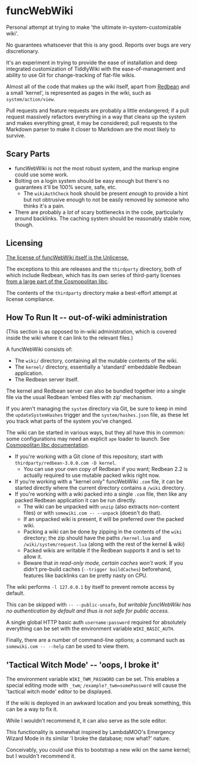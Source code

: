 # funcWebWiki

Personal attempt at trying to make 'the ultimate in-system-customizable wiki'.

No guarantees whatsoever that this is any good. Reports over bugs are very discretionary.

It's an experiment in trying to provide the ease of installation and deep integrated customization of TiddlyWiki with the ease-of-management and ability to use Git for change-tracking of flat-file wikis.

Almost all of the code that makes up the wiki itself, apart from [Redbean](https://redbean.dev) and a small 'kernel', is represented as pages in the wiki, such as `system/action/view`.

Pull requests and feature requests are probably a little endangered; if a pull request massively refactors everything in a way that cleans up the system and makes everything great, it may be considered; pull requests to the Markdown parser to make it closer to Markdown are the most likely to survive.

## Scary Parts

* funcWebWiki is not the most robust system, and the markup engine could use some work.
* Bolting on a login system should be easy enough but there's no guarantees it'll be 100% secure, safe, etc.
	* The `wikiAuthCheck` hook should be present _enough_ to provide a hint but not obtrusive enough to not be easily removed by someone who thinks it's a pain.
* There are probably a _lot_ of scary bottlenecks in the code, particularly around backlinks. The caching system should be reasonably stable now, though.

## Licensing

[The license of funcWebWiki itself is the Unlicense.](COPYING)

The exceptions to this are releases and the `thirdparty` directory, both of which include Redbean, which has its own series of third-party licenses [from a large part of the Cosmopolitan libc](https://github.com/jart/cosmopolitan/).

The contents of the `thirdparty` directory make a best-effort attempt at license compliance.

## How To Run It -- out-of-wiki administration

(This section is as opposed to in-wiki administration, which is covered inside the wiki where it can link to the relevant files.)

A funcWebWiki consists of:

* The `wiki/` directory, containing all the mutable contents of the wiki.
* The `kernel/` directory, essentially a 'standard' embeddable Redbean application.
* The Redbean server itself.

The kernel and Redbean server can also be bundled together into a single file via the usual Redbean 'embed files with zip' mechanism.

If you aren't managing the `system` directory via Git, be sure to keep in mind the `updateSystemHashes` trigger and the `system/hashes.json` file, as these let you track what parts of the system you've changed.

The wiki can be started in various ways, but they all have this in common: some configurations may need an explicit `ape` loader to launch. See [Cosmopolitan libc documentation](https://justine.lol/cosmopolitan/).

* If you're working with a Git clone of this repository, start with `thirdparty/redbean-3.0.0.com -D kernel`.
	* You can use your own copy of Redbean if you want; Redbean 2.2 is actually required to use mutable packed wikis right now.
* If you're working with a "kernel only" funcWebWiki `.com` file, it can be started directly where the current directory contains a `/wiki` directory.
* If you're working with a wiki packed into a single `.com` file, then like any packed Redbean application it can be run directly.
	* The wiki can be unpacked with `unzip` (also extracts non-content files) or with `somewiki.com -- --unpack` (doesn't do that).
	* If an unpacked wiki is present, it will be preferred over the packed wiki.
	* Packing a wiki can be done by zipping in the contents of the `wiki` directory; the zip should have the paths `/kernel.lua` and `/wiki/system/request.lua` (along with the rest of the kernel & wiki)
	* Packed wikis are writable if the Redbean supports it and is set to allow it.
	* Beware that _in read-only mode, certain caches won't work._ If you didn't pre-build caches (`--trigger buildCaches`) beforehand, features like backlinks can be pretty nasty on CPU.

The wiki performs `-l 127.0.0.1` by itself to prevent remote access by default.

This can be skipped with `-- --public-unsafe`, _but writable funcWebWiki has no authentication by default and thus is not safe for public access._

A single global HTTP basic auth `username:password` required for absolutely everything can be set with the environment variable `WIKI_BASIC_AUTH`.

Finally, there are a number of command-line options; a command such as `somewiki.com -- --help` can be used to view them.

## 'Tactical Witch Mode' -- 'oops, I broke it'

The environment variable `WIKI_TWM_PASSWORD` can be set. This enables a special editing mode with `_twm`; `/example?_twm=somePassword` will cause the 'tactical witch mode' editor to be displayed.

If the wiki is deployed in an awkward location and you break something, this can be a way to fix it.

While I wouldn't recommend it, it can also serve as the sole editor.

This functionality is somewhat inspired by LambdaMOO's Emergency Wizard Mode in its similar 'I broke the database; now what?' nature.

Conceivably, you could use this to bootstrap a new wiki on the same kernel; but I wouldn't recommend it.
